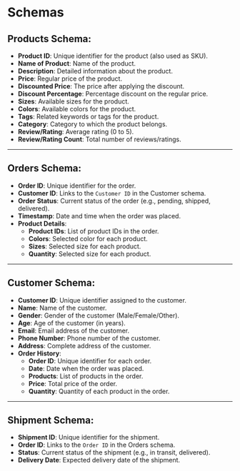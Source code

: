 # Schemas

## **Products Schema**:
- **Product ID**: Unique identifier for the product (also used as SKU).
- **Name of Product**: Name of the product.
- **Description**: Detailed information about the product.
- **Price**: Regular price of the product.
- **Discounted Price**: The price after applying the discount.
- **Discount Percentage**: Percentage discount on the regular price.
- **Sizes**: Available sizes for the product.
- **Colors**: Available colors for the product.
- **Tags**: Related keywords or tags for the product.
- **Category**: Category to which the product belongs.
- **Review/Rating**: Average rating (0 to 5).
- **Review/Rating Count**: Total number of reviews/ratings.

---

## **Orders Schema**:
- **Order ID**: Unique identifier for the order.
- **Customer ID**: Links to the `Customer ID` in the Customer schema.
- **Order Status**: Current status of the order (e.g., pending, shipped, delivered).
- **Timestamp**: Date and time when the order was placed.
- **Product Details**:
  - **Product IDs**: List of product IDs in the order.
  - **Colors**: Selected color for each product.
  - **Sizes**: Selected size for each product.
  - **Quantity**: Selected size for each product.

---

## **Customer Schema**:
- **Customer ID**: Unique identifier assigned to the customer.
- **Name**: Name of the customer.
- **Gender**: Gender of the customer (Male/Female/Other).
- **Age**: Age of the customer (in years).
- **Email**: Email address of the customer.
- **Phone Number**: Phone number of the customer.
- **Address**: Complete address of the customer.
- **Order History**:
  - **Order ID**: Unique identifier for each order.
  - **Date**: Date when the order was placed.
  - **Products**: List of products in the order.
  - **Price**: Total price of the order.
  - **Quantity**: Quantity of each product in the order.

---

## **Shipment Schema**:
- **Shipment ID**: Unique identifier for the shipment.
- **Order ID**: Links to the `Order ID` in the Orders schema.
- **Status**: Current status of the shipment (e.g., in transit, delivered).
- **Delivery Date**: Expected delivery date of the shipment.
